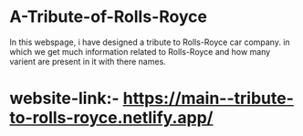 # A-Tribute-of-Rolls-Royce
In this webspage, i have designed a tribute to Rolls-Royce car company. in which we get much information related to Rolls-Royce and how many varient are present in it with there names.
# website-link:- https://main--tribute-to-rolls-royce.netlify.app/

